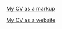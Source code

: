 [My CV as a markup](https://vadim-ma.github.io/rsschool-cv/cv)

[My CV as a website](https://vadim-ma.github.io/rsschool-cv/)